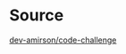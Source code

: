 # Source

[dev-amirson/code-challenge](https://github.com/dev-amirson/code-challenge/tree/81b13fcef780d5756d34c183429b57bbc45b9e61)
